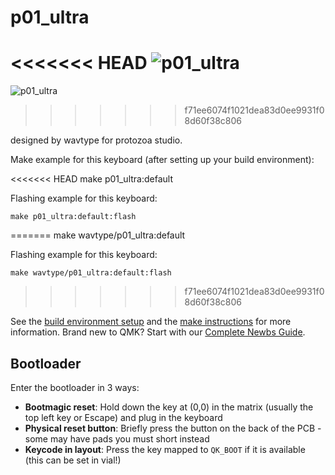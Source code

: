 # p01_ultra

<<<<<<< HEAD
![p01_ultra](https://imgur.com/a/LsU7HgT)
=======
![p01_ultra](https://i.imgur.com/gWOyKT7h.jpeg)
>>>>>>> f71ee6074f1021dea83d0ee9931f08d60f38c806

designed by wavtype for protozoa studio.

Make example for this keyboard (after setting up your build environment):

<<<<<<< HEAD
    make p01_ultra:default

Flashing example for this keyboard:

    make p01_ultra:default:flash
=======
    make wavtype/p01_ultra:default

Flashing example for this keyboard:

    make wavtype/p01_ultra:default:flash
>>>>>>> f71ee6074f1021dea83d0ee9931f08d60f38c806

See the [build environment setup](https://docs.qmk.fm/#/getting_started_build_tools) and the [make instructions](https://docs.qmk.fm/#/getting_started_make_guide) for more information. Brand new to QMK? Start with our [Complete Newbs Guide](https://docs.qmk.fm/#/newbs).

## Bootloader

Enter the bootloader in 3 ways:

* **Bootmagic reset**: Hold down the key at (0,0) in the matrix (usually the top left key or Escape) and plug in the keyboard
* **Physical reset button**: Briefly press the button on the back of the PCB - some may have pads you must short instead
* **Keycode in layout**: Press the key mapped to `QK_BOOT` if it is available (this can be set in vial!)
